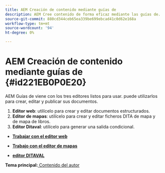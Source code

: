 ```yaml
---
title: AEM Creación de contenido mediante guías de
description: AEM Cree contenido de forma eficaz mediante las guías de. AEM Obtenga información sobre cómo crear, editar y publicar documentos en las guías de la.
source-git-commit: 880cd344ceb65ea339be699ebcad41c0d62e168a
workflow-type: tm+mt
source-wordcount: '94'
ht-degree: 0%

---
```


# AEM Creación de contenido mediante guías de {#id221EB0P0E20}

AEM Guías de viene con los tres editores listos para usar. puede utilizarlos para crear, editar y publicar sus documentos.

1. **Editor web**: utilícelo para crear y editar documentos estructurados.
1. **Editor de mapas**: utilícelo para crear y editar ficheros DITA de mapa y de mapa de libros.
1. **Editor Ditaval**: utilícelo para generar una salida condicional.

- **[Trabajar con el editor web](web-editor.md)**

- **[Trabajo con el editor de mapas](map-editor.md)**

- **[editor DITAVAL](ditaval-editor.md)**


**Tema principal:**[ Contenido del autor](authoring-content.md)
